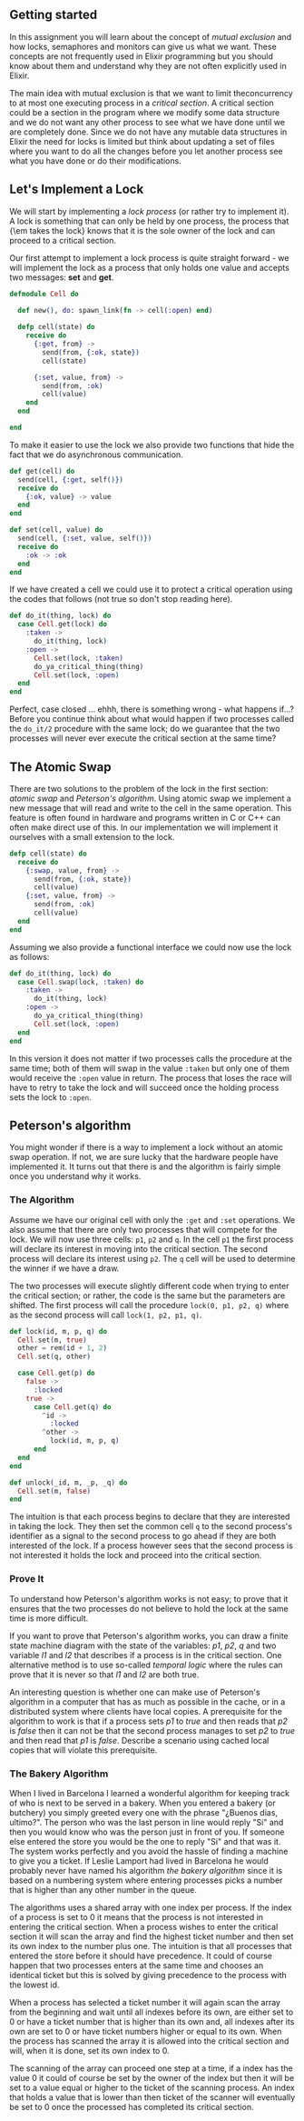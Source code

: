 ## Getting started

In this assignment you will learn about the concept of *mutual exclusion* and how locks, semaphores and monitors can give us what we want. These concepts are not frequently used in Elixir programming but you should know about them and understand why they are not often explicitly used in Elixir.

The main idea with mutual exclusion is that we want to limit theconcurrency to at most one executing process in a *critical section*. A critical section could be a section in the program where we modify some data structure and we do not want any other process to see what we have done until we are completely done. Since we do not have any mutable data structures in Elixir the need for locks is limited but think about updating a set of files where you want to do all the changes before you let another process see what you have done or do their modifications.

## Let's Implement a Lock

We will start by implementing a *lock process* (or rather try to implement it). A lock is something that can only be held by one process, the process that {\em takes the lock} knows that it is the sole owner of the lock and can proceed to a critical section.

Our first attempt to implement a lock process is quite straight forward - we will implement the lock as a process that only holds one value and accepts two messages: **set** and **get**.

``` elixir
defmodule Cell do
  
  def new(), do: spawn_link(fn -> cell(:open) end)

  defp cell(state) do
    receive do
      {:get, from} ->
        send(from, {:ok, state})
        cell(state)

      {:set, value, from} ->
        send(from, :ok)
        cell(value)
    end
  end

end
```

To make it easier to use the lock we also provide two functions that hide the fact that we do asynchronous communication.

``` elixir
def get(cell) do
  send(cell, {:get, self()})
  receive do
    {:ok, value} -> value
  end
end

def set(cell, value) do
  send(cell, {:set, value, self()})
  receive do
    :ok -> :ok
  end
end
```

If we have created a cell we could use it to protect a critical operation using the codes that follows (not true so don't stop reading here).

``` elixir
def do_it(thing, lock) do
  case Cell.get(lock) do
    :taken ->
      do_it(thing, lock)
    :open ->
      Cell.set(lock, :taken)
      do_ya_critical_thing(thing)
      Cell.set(lock, :open)
  end
end
```

Perfect, case closed ... ehhh, there is something wrong - what happens if...? Before you continue think about what would happen if two processes called the `do_it/2` procedure with the same lock; do we guarantee that the two processes will never ever execute the critical section at the same time?

## The Atomic Swap

There are two solutions to the problem of the lock in the first section: *atomic swap* and *Peterson's algorithm*. Using atomic swap we implement a new message that will read and write to the cell in the same operation. This feature is often found in hardware and programs written in C or C++ can often make direct use of this. In our implementation we will implement it ourselves with a small extension to the lock. 

``` elixir
defp cell(state) do
  receive do
    {:swap, value, from} ->
      send(from, {:ok, state})
      cell(value)
    {:set, value, from} ->
      send(from, :ok)
      cell(value)
  end
end
```

Assuming we also provide a functional interface we could now use the lock as follows:

``` elixir
def do_it(thing, lock) do
  case Cell.swap(lock, :taken) do
    :taken ->
      do_it(thing, lock)
    :open ->
      do_ya_critical_thing(thing)
      Cell.set(lock, :open)
  end
end
```

In this version it does not matter if two processes calls the procedure at the same time; both of them will swap in the value `:taken` but only one of them would receive the `:open` value in return. The process that loses the race will have to retry to take the lock and will succeed once the holding process sets the lock to `:open`.

## Peterson's algorithm

You might wonder if there is a way to implement a lock without an atomic swap operation. If not, we are sure lucky that the hardware people have implemented it. It turns out that there is and the algorithm is fairly simple once you understand why it works.

### The Algorithm

Assume we have our original cell with only the `:get` and `:set` operations. We also assume that there are only two processes that will compete for the lock. We will now use three cells: `p1`, `p2` and `q`. In the cell `p1` the first process will declare its interest in moving into the critical section. The second process will declare its interest using `p2`. The `q` cell will be used to determine the winner if we have a draw.

The two processes will execute slightly different code when trying to enter the critical section; or rather, the code is the same but the parameters are shifted. The first process will call the procedure `lock(0, p1, p2, q)` where as the second process will call `lock(1, p2, p1, q)`.

``` elixir
def lock(id, m, p, q) do
  Cell.set(m, true)
  other = rem(id + 1, 2)
  Cell.set(q, other)

  case Cell.get(p) do
    false ->
      :locked
    true ->
      case Cell.get(q) do
        ^id ->
          :locked
        ^other ->
          lock(id, m, p, q)
      end
  end
end

def unlock(_id, m, _p, _q) do
  Cell.set(m, false)
end
```

The intuition is that each process begins to declare that they are interested in taking the lock. They then set the common cell `q` to the second process's identifier as a signal to the second process to go ahead if they are both interested of the lock. If a process however sees that the second process is not interested it holds the lock and proceed into the critical section.

### Prove It

To understand how Peterson's algorithm works is not easy; to prove that it ensures that the two processes do not believe to hold the lock at the same time is more difficult. 
  
If you want to prove that Peterson's algorithm works, you can draw a finite state machine diagram with the state of the variables: *p1*, *p2*, *q* and two variable *l1* and *l2* that describes if a process is in the critical section. One alternative method is to use so-called *temporal logic* where the rules can prove that it is never so that *l1* and *l2* are both true.

An interesting question is whether one can make use of Peterson's algorithm in a computer that has as much as possible in the cache, or in a distributed system where clients have local copies. A prerequisite for the algorithm to work is that if a process sets *p1* to *true* and then reads that *p2* is *false* then it can not be that the second process manages to set *p2* to *true* and then read that *p1* is *false*. Describe a scenario using cached local copies that will violate this prerequisite.

### The Bakery Algorithm

When I lived in Barcelona I learned a wonderful algorithm for keeping track of who is next to be served in a bakery. When you entered a bakery (or butchery) you simply greeted every one with the phrase "¿Buenos dias, ultimo?". The person who was the last person in line would reply "Si" and then you would know who was the person just in front of you. If someone else entered the store you would be the one to reply "Si" and that was it. The system works perfectly and you avoid the hassle of finding a machine to give you a ticket. If Leslie Lamport had lived in Barcelona he would probably never have named his algorithm *the bakery algorithm* since it is based on a numbering system where entering processes picks a number that is higher than any other number in the queue.

The algorithms uses a shared array with one index per process. If the index of a process is set to 0 it means that the process is not interested in entering the critical section. When a process wishes to enter the critical section it will scan the array and find the highest ticket number and then set its own index to the number plus one. The intuition is that all processes that entered the store before it should have precedence. It could of course happen that two processes enters at the same time and chooses an identical ticket but this is solved by giving precedence to the process with the lowest id.

When a process has selected a ticket number it will again scan the array from the beginning and wait until all indexes before its own, are either set to 0 or have a ticket number that is higher than its own and, all indexes after its own are set to 0 or have ticket numbers higher or equal to its own. When the process has scanned the array it is allowed into the critical section and will, when it is done, set its own index to 0.

The scanning of the array can proceed one step at a time, if a index has the value 0 it could of course be set by the owner of the index but then it will be set to a value equal or higher to the ticket of the scanning process. An index that holds a value that is lower than then ticket of the scanner will eventually be set to 0 once the processed has completed its critical section.
